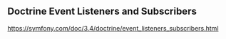 ## Doctrine Event Listeners and Subscribers
https://symfony.com/doc/3.4/doctrine/event_listeners_subscribers.html